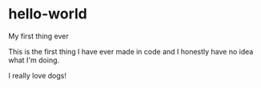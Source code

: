 # hello-world
My first thing ever

This is the first thing I have ever made in code and I honestly have no idea what I'm doing.

I really love dogs!

